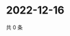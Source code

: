 # 2022-12-16

共 0 条

<!-- BEGIN WEIBO -->
<!-- 最后更新时间 Fri Dec 16 2022 12:16:39 GMT+0800 (China Standard Time) -->

<!-- END WEIBO -->
